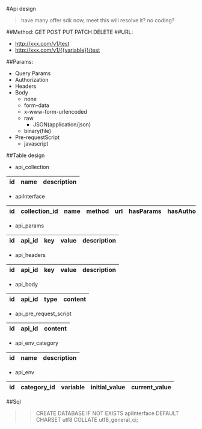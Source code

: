 #Api design

> have many offer sdk now, meet this will resolve it? no coding?

##Method:  GET POST PUT PATCH DELETE
##URL: 
* http://xxx.com/v1/test
* http://xxx.com/v1/{{variable}}/test

##Params:
* Query Params
* Authorization
* Headers
* Body
    + none
    + form-data
    + x-www-form-urlencoded
    + raw
        - JSON(application/json)
    + binary(file)
* Pre-requestScript
    + javascript
    

##Table design
* api_collection

|id     |name       |description    |
|-------|-----------|---------------|

* apiInterface

|id     |collection_id  |name       |method     |url        |hasParams          |hasAuthorization        |hasHeaders      |hasBody     |hasPreRequestScript|
|-------|---------------|-----------|-----------|-----------|-------------------|------------------------|----------------|------------|-------------------|

* api_params

|id      |api_id      |key         |value           |description    |
|--------|------------|------------|----------------|---------------|

* api_headers

|id      |api_id      |key         |value           |description    |
|--------|------------|------------|----------------|---------------|

* api_body

|id      |api_id      |type        |content     |
|--------|------------|------------|------------|

* api_pre_request_script

|id      |api_id      |content      |
|--------|------------|-------------|

* api_env_category

|id      |name        |description  |
|--------|------------|-------------|

* api_env

|id     |category_id  |variable     |initial_value  |current_value  |
|-------|-------------|-------------|---------------|---------------|

##Sql
>>CREATE DATABASE IF NOT EXISTS apiInterface DEFAULT CHARSET utf8 COLLATE utf8_general_ci;